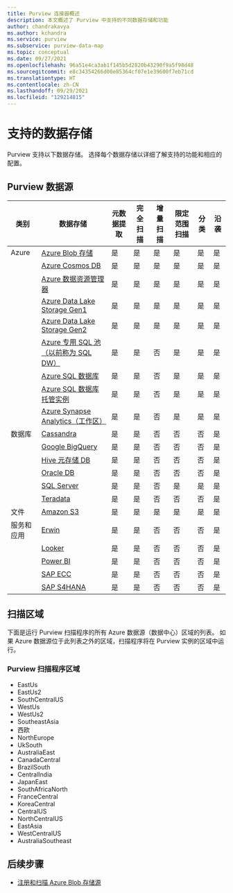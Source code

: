```yaml
---
title: Purview 连接器概述
description: 本文概述了 Purview 中支持的不同数据存储和功能
author: chandrakavya
ms.author: kchandra
ms.service: purview
ms.subservice: purview-data-map
ms.topic: conceptual
ms.date: 09/27/2021
ms.openlocfilehash: 96a51e4ca3ab1f145b5d2820b43290f9a5f98d48
ms.sourcegitcommit: e8c34354266d00e85364cf07e1e39600f7eb71cd
ms.translationtype: HT
ms.contentlocale: zh-CN
ms.lasthandoff: 09/29/2021
ms.locfileid: "129214815"
---
```

# <a name="supported-data-stores"></a>支持的数据存储

Purview 支持以下数据存储。 选择每个数据存储以详细了解支持的功能和相应的配置。

## <a name="purview-data-sources"></a>Purview 数据源

|**类别**|  **数据存储**  |**元数据提取**|**完全扫描**|**增量扫描**|**限定范围扫描**|**分类**|**沿袭**|
|---|---|---|---|---|---|---|---|
| Azure | [Azure Blob 存储](register-scan-azure-blob-storage-source.md)| 是| 是| 是| 是| 是| 是|
||[Azure Cosmos DB](register-scan-azure-cosmos-database.md)|是| 是| 是| 是| 是| 是|
||[Azure 数据资源管理器](register-scan-azure-data-explorer.md)|是| 是| 是| 是| 是| 是|
||[Azure Data Lake Storage Gen1](register-scan-adls-gen1.md)|是| 是| 是| 是| 是| 是|
||[Azure Data Lake Storage Gen2](register-scan-adls-gen2.md)|是| 是| 是| 是| 是| 是|
||[Azure 专用 SQL 池（以前称为 SQL DW）](register-scan-azure-synapse-analytics.md)|是| 是| 否| 是| 是| 是|
||[Azure SQL 数据库](register-scan-azure-sql-database.md)|是| 是| 否| 是| 是| 是|
||[Azure SQL 数据库托管实例](register-scan-azure-sql-database-managed-instance.md)|是| 是| 否| 是| 是| 是|
||[Azure Synapse Analytics（工作区）](register-scan-synapse-workspace.md)|是| 是| 否| 是| 是| 是|
|数据库|[Cassandra](register-scan-cassandra-source.md)|是| 是| 否| 否| 否| 是|
||[Google BigQuery](register-scan-google-bigquery-source.md)|是| 是| 否| 否| 否| 是|
||[Hive 元存储 DB](register-scan-oracle-source.md)|是| 是| 否| 否| 否| 是|
||[Oracle DB](register-scan-oracle-source.md)|是| 是| 否| 否| 否| 是|
||[SQL Server](register-scan-on-premises-sql-server.md)|是| 是| 否| 是| 是| 是|
||[Teradata](register-scan-teradata-source.md)|是| 是| 否| 否| 否| 是|
|文件|[Amazon S3](register-scan-amazon-s3.md)|是| 是| 是| 是| 是| 是|
|服务和应用|[Erwin](register-scan-erwin-source.md)|是| 是| 否| 否| 否| 是|
||[Looker](register-scan-looker-source.md)|是| 是| 否| 否| 否| 是|
||[Power BI](register-scan-power-bi-tenant.md)|是| 是| 否| 否| 否| 是|
||[SAP ECC](register-scan-sapecc-source.md)|是| 是| 否| 否| 否| 是|
||[SAP S4HANA](register-scan-saps4hana-source.md)|是| 是| 否| 否| 否| 是|

## <a name="scan-regions"></a>扫描区域
下面是运行 Purview 扫描程序的所有 Azure 数据源（数据中心）区域的列表。 如果 Azure 数据源位于此列表之外的区域，扫描程序将在 Purview 实例的区域中运行。
 
### <a name="purview-scanner-regions"></a>Purview 扫描程序区域

- EastUs
- EastUs2 
- SouthCentralUS
- WestUs
- WestUs2
- SoutheastAsia
- 西欧
- NorthEurope
- UkSouth
- AustraliaEast
- CanadaCentral
- BrazilSouth
- CentralIndia
- JapanEast
- SouthAfricaNorth
- FranceCentral
- KoreaCentral
- CentralUS
- NorthCentralUS
- EastAsia
- WestCentralUS
- AustraliaSoutheast

## <a name="next-steps"></a>后续步骤

- [注册和扫描 Azure Blob 存储源](register-scan-azure-blob-storage-source.md)

